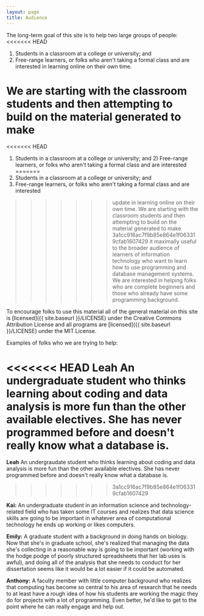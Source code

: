 ```yaml
---
layout: page
title: Audience
---
```


The long-term goal of this site is to help two large groups of people:
<<<<<<< HEAD
1) Students in a classroom at a college or university; and 
2) Free-range learners, or folks who aren't taking a formal class and are interested
in learning online on their own time. 

We are starting with the classroom students and then attempting to build on the material generated to make
=======
<<<<<<< HEAD
1) Students in a classroom at a college or university; and 2) Free-range
learners, or folks who aren't taking a formal class and are interested
=======
1) Students in a classroom at a college or university; and 
2) Free-range learners, or folks who aren't taking a formal class and are interested
>>>>>>> update
in learning online on their own time. We are starting with the classroom
students and then attempting to build on the material generated to make
>>>>>>> 3a1cc916ac7f9b85e864e1f063319cfab1607429
it maximally useful to the broader audience of learners of information technology who want to learn how to use programming and database management systems. We are interested in helping folks who are complete beginners and those who already have some programming background.

To encourage folks to use this material all of the general material on this site is [licensed]({{ site.baseurl }}/LICENSE) under the Creative Commons Attribution License and all programs are [licensed]({{ site.baseurl }}/LICENSE) under the MIT License. 


Examples of folks who we are trying to help:

<<<<<<< HEAD
**Leah** An undergraduate student who thinks learning about coding and data analysis is more fun than the other available electives. She has never programmed before and doesn't really know what a database is.
=======
**Leah** An undergraudate student who thinks learning about coding and data analysis is more fun than the other available electives. She has never programmed before and doesn't really know what a database is.
>>>>>>> 3a1cc916ac7f9b85e864e1f063319cfab1607429

**Kai:** An undergraduate student in an information science and technology-related field who has taken some IT courses and realizes that data science skills are going to be important in whatever area of computational technology he ends up working or likes computers. 

**Emily:** A graduate student with a background in doing hands on
biology. Now that she's in graduate school, she's realized that managing the data she's collecting in a reasonable way is going to be important (working with the hodge podge of poorly structured spreadsheets that her lab uses is awful), and doing all of the analysis that she needs to conduct for her dissertation seems like it would be a lot easier if it could be automated.

**Anthony:** A faculty member with little computer background who realizes
that computing has become so central to his area of research that he
needs to at least have a rough idea of how his students are working the
magic they do for projects with a lot of programming. Even better, he'd
like to get to the point where he can really engage and help out.
